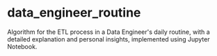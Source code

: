 # data_engineer_routine
Algorithm for the ETL process in a Data Engineer's daily routine, with a detailed explanation and personal insights, implemented using Jupyter Notebook.
